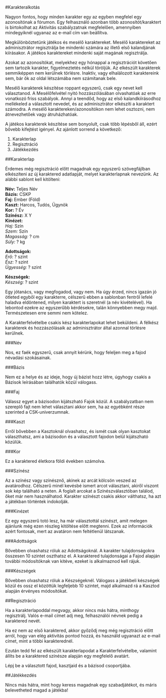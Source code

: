 #Karakteralkotás

Nagyon fontos, hogy minden karakter egy az egyben megfelel egy azonosítónak a fórumon. Egy felhasználó azonban több azonosítót/karaktert is birtokolhat az Aktivitás szabályzatnak megfelelően, amennyiben mindegyiknél ugyanaz az e-mail cím van beállítva.

Megkülönböztetünk játékos és mesélő karaktereket. Mesélő karaktereket az adminisztrátor regisztrálja be mindenki számára az illető első kalandjának kiírásakor. A játékos karaktereket mindenki saját magának regisztrálja.

Azokat az azonosítókat, melyekhez egy hónappal a regisztrációt követően sem tartozik karakter, figyelmeztetés nélkül töröljük. Az elkészült karakterek semmiképpen nem kerülnek törlésre. Inaktív, vagy elhalálozott karaktereink sem, bár ők az oldal létszámába nem számítanak bele.

Mesélő karakterek készítése roppant egyszerű, csak egy nevet kell választanod. A Mesélőfelvétel nyitó hozzászólásában olvashatóak az erre vonatkozó friss szabályok. Annyi a teendőd, hogy az első kalandkiírásodhoz mellékeled a választott nevedet, és az adminisztrátor elkészíti a karaktert számodra. A mesélő karaktereken/azonosítókon nem lehet osztozni, nem átnevezhetőek vagy átruházhatóak.

A játékos karakterek készítése sem bonyolult, csak több lépésből áll, ezért bővebb kifejtést igényel. Az ajánlott sorrend a következő:

1. Karakterlap
2. Regisztráció
3. Játékkezdés

##Karakterlap

Érdemes még regisztráció előtt magadnak egy egyszerű szövegfájlban elkészíteni az új karaktered adatlapját, melyet karakterlapnak nevezünk. Az alábbi sablont kell kitölteni:

**Név:** Teljes Név  
**Bázis:** CSKP  
**Faj:** Ember (Föld)  
**Kaszt:** Harcos, Tudós, Ügynök  
**Kor:** ? Év  
**Színész:** X Y  
**Kinézet:**  
_Haj:_ Szín  
_Szem:_ Szín  
_Magasság:_ ? cm  
_Súly:_ ? kg  

**Adottságok:**  
_Erő:_ ? szint  
_Ész:_ ? szint  
_Ügyesség:_ ? szint  

**Készségek:**  
_Készség:_ ? szint  

Egy jótanács, vagy megfogadod, vagy nem. Ha úgy érzed, nincs igazán jó ötleted egyből egy karakterre, célszerű ebben a sablonban fentről lefelé haladva eldöntened, milyen karaktert is szeretnél (a név kivételével). Ha lebontod ezekre az egyszerűbb kérdésekre, talán könnyebben megy majd. Természetesen erre semmi nem kötelez.

A Karakterfelvételbe csakis kész karakterlapokat lehet beküldeni. A félkész karakterek és hozzászólásaik az adminisztrátor által azonnal törlésre kerülnek.

###Név

Nos, ez faék egyszerű, csak annyit kérünk, hogy feleljen meg a fajod névadási szokásainak.

###Bázis

Nem ez a helye és az ideje, hogy új bázist hozz létre, úgyhogy csakis a Bázisok leírásában találhatók közül válogass.

###Faj

Válassz egyet a bázisodon kijátszható Fajok közül. A szabályzatban nem szereplő fajt nem lehet választani akkor sem, ha az egyébként része szerinted a CSK-univerzumnak.

###Kaszt

Erről bővebben a Kasztoknál olvashatsz, és ismét csak olyan kasztokat választhatsz, ami a bázisodon és a választott fajodon belül kijátszható közülük.

###Kor

Ez a karaktered életkora földi években számolva.

###Színész

Az a színész vagy színésznő, akinek az arcát kölcsön veszed az avatárodhoz. Célszerű minél kevésbé ismert arcot választani, akiről viszont sok kép található a neten. A foglalt arcokat a Színészválasztóban találod, őket már nem használhatod. Karakter színészt csakis akkor válthatsz, ha azt a játékban történtek indokolják.

###Kinézet

Ez egy egyszerű totó lesz, ha már választottál színészt, amit melegen ajánlunk még ezen részleg kitöltése előtt megtenni. Ezek az információk azért fontosak, mert az avatáron nem feltétlenül látszanak.

###Adottságok

Bővebben olvashatsz róluk az Adottságoknál. A karakter tulajdonságokra összesen 10 szintet oszthatsz el. A karaktered tulajdonságai a  Fajod alapján további módosítóknak van kitéve, ezeket is alkalmaznod kell rájuk.

###Készségek

Bővebben olvashatsz róluk a Készségeknél. Válogass a játékbeli készségek közül és ossz el közöttük legfeljebb 10 szintet, majd alkalmazd rá a Kasztod alapján érvényes módosítókat.

##Regisztráció

Ha a karakterlapoddal megvagy, akkor nincs más hátra, minthogy regisztrálj. Valós e-mail címet adj meg, felhasználói névnek pedig a karaktered nevét.

Ha ez nem az első karaktered, akkor győződj meg még regisztráció előtt arról, hogy van elég aktivitás pontod hozzá, és használd ugyanazt az e-mail címet, mint a többi karakterednél.

Ezután tedd fel az elkészült karakterlapodat a Karakterfelvételbe, valamint állíts be a karaktered színésze alapján egy megfelelő avatárt.

Lépj be a választott fajod, kasztjaid és a bázisod csoportjába.

##Játékkezdés

Nincs más hátra, mint hogy keress magadnak egy szabadjátékot, és máris belevetheted magad a játékba!

